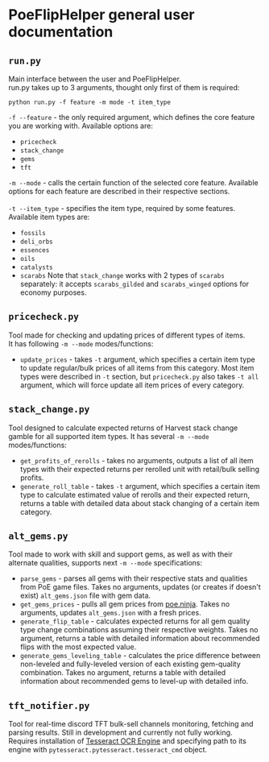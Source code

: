 
# PoeFlipHelper general user documentation

## `run.py`
Main interface between the user and PoeFlipHelper.\
run.py takes up to 3 arguments, thought only first of them is required:
```git
python run.py -f feature -m mode -t item_type
```
`-f --feature` - the only required argument, which defines the core feature you are working with. Available options are:
- `pricecheck`
- `stack_change`
- `gems`
- `tft`
<!-- -->
`-m --mode` - calls the certain function of the selected core feature. Available options for each feature are described in their respective sections.\
\
`-t --item_type` - specifies the item type, required by some features. Available item types are:
- `fossils`
- `deli_orbs`
- `essences`
- `oils`
- `catalysts`
- `scarabs`
Note that `stack_change` works with 2 types of `scarabs` separately: it accepts `scarabs_gilded` and `scarabs_winged` options for economy purposes.

##  `pricecheck.py`
Tool made for checking and updating prices of different types of items. \
It has following `-m --mode` modes/functions:
- `update_prices` - takes `-t` argument, which specifies a certain item type to update regular/bulk prices of all items from this category. Most item types were described in `-t` section, but `pricecheck.py` also takes `-t all` argument, which will force update all item prices of every category.

## `stack_change.py`
Tool designed to calculate expected returns of Harvest stack change gamble for all supported item types. It has several `-m --mode` modes/functions:
- `get_profits_of_rerolls` - takes no arguments, outputs a list of all item types with their expected returns per rerolled unit with retail/bulk selling profits.
- `generate_roll_table` - takes `-t` argument, which specifies a certain item type to calculate estimated value of rerolls and their expected return, returns a table with detailed data about stack changing of a certain item category.

## `alt_gems.py`
Tool made to work with skill and support gems, as well as with their alternate qualities, supports next `-m --mode` specifications:
- `parse_gems` - parses all gems with their respective stats and qualities from PoE game files. Takes no arguments, updates (or creates if doesn't exist) `alt_gems.json` file with gem data.
- `get_gems_prices` - pulls all gem prices from [poe.ninja](https://poe.ninja/challenge/skill-gems). Takes no arguments, updates `alt_gems.json` with a fresh prices.
- `generate_flip_table` - calculates expected returns for all gem quality type change combinations assuming their respective weights. Takes no argument, returns a table with detailed information about recommended flips with the most expected value.
- `generate_gems_leveling_table` - calculates the price difference between non-leveled and fully-leveled version of each existing gem-quality combination. Takes no argument, returns a table with detailed information about recommended gems to level-up with detailed info.

## `tft_notifier.py`
Tool for real-time discord TFT bulk-sell channels monitoring, fetching and parsing results. Still in development and currently not fully working. Requires installation of [Tesseract OCR Engine](https://github.com/tesseract-ocr/tesseract) and specifying path to its engine with `pytesseract.pytesseract.tesseract_cmd` object.

